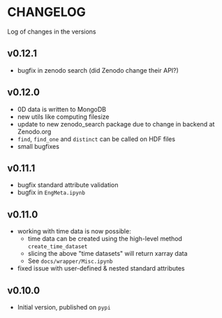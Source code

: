# CHANGELOG

Log of changes in the versions

## v0.12.1
- bugfix in zenodo search (did Zenodo change their API?)

## v0.12.0
- 0D data is written to MongoDB
- new utils like computing filesize 
- update to new zenodo_search package due to change in backend at Zenodo.org
- `find`, `find_one` and `distinct` can be called on HDF files
- small bugfixes

## v0.11.1
- bugfix standard attribute validation
- bugfix in `EngMeta.ipynb`

## v0.11.0
- working with time data is now possible:
  - time data can be created using the high-level method `create_time_dataset`
  - slicing the above "time datasets" will return xarray data
  - See `docs/wrapper/Misc.ipynb`
- fixed issue with user-defined & nested standard attributes

## v0.10.0
- Initial version, published on `pypi`